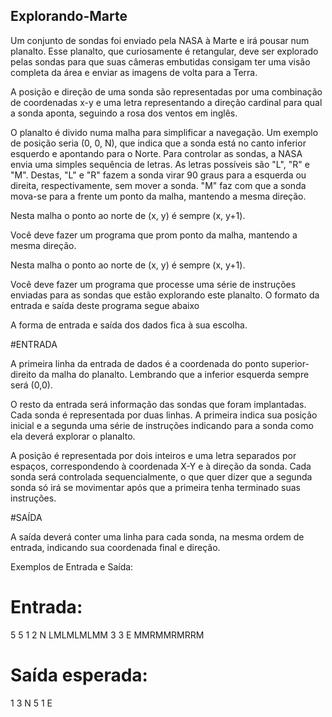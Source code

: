## Explorando-Marte

Um conjunto de sondas foi enviado pela NASA à Marte e irá pousar num planalto. Esse
planalto, que curiosamente é retangular, deve ser explorado pelas sondas para que suas
câmeras embutidas consigam ter uma visão completa da área e enviar as imagens de
volta para a Terra.

A posição e direção de uma sonda são representadas por uma combinação de
coordenadas x-y e uma letra representando a direção cardinal para qual a sonda aponta,
seguindo a rosa dos ventos em inglês.

O planalto é divido numa malha para simplificar a navegação. Um exemplo de posição
seria (0, 0, N), que indica que a sonda está no canto inferior esquerdo e apontando para
o Norte.
Para controlar as sondas, a NASA envia uma simples sequência de letras. As letras
possíveis são "L", "R" e "M". Destas, "L" e "R" fazem a sonda virar 90 graus para a
esquerda ou direita, respectivamente, sem mover a sonda. "M" faz com que a sonda
mova-se para a frente um ponto da malha, mantendo a mesma direção.

Nesta malha o ponto ao norte de (x, y) é sempre (x, y+1).

Você deve fazer um programa que prom ponto da malha, mantendo a mesma direção.

Nesta malha o ponto ao norte de (x, y) é sempre (x, y+1).

Você deve fazer um programa que processe uma série de instruções enviadas para as
sondas que estão explorando este planalto. O formato da entrada e saída deste programa
segue abaixo

A forma de entrada e saída dos dados fica à sua escolha.

#ENTRADA

A primeira linha da entrada de dados é a coordenada do ponto superior-direito da malha
do planalto. Lembrando que a inferior esquerda sempre será (0,0).

O resto da entrada será informação das sondas que foram implantadas. Cada sonda é
representada por duas linhas. A primeira indica sua posição inicial e a segunda uma
série de instruções indicando para a sonda como ela deverá explorar o planalto.

A posição é representada por dois inteiros e uma letra separados por espaços,
correspondendo à coordenada X-Y e à direção da sonda. Cada sonda será controlada
sequencialmente, o que quer dizer que a segunda sonda só irá se movimentar após que a
primeira tenha terminado suas instruções.

#SAÍDA

A saída deverá conter uma linha para cada sonda, na mesma ordem de entrada,
indicando sua coordenada final e direção.

Exemplos de Entrada e Saída:

# Entrada:

5 5
1 2 N
LMLMLMLMM
3 3 E
MMRMMRMRRM

# Saída esperada:

1 3 N
5 1 E
